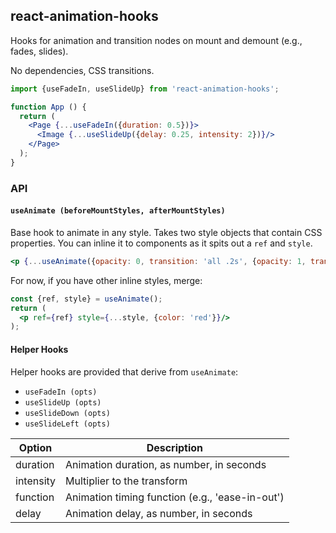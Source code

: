 ## react-animation-hooks

Hooks for animation and transition nodes on mount and demount (e.g., fades, slides).

No dependencies, CSS transitions.

```jsx
import {useFadeIn, useSlideUp} from 'react-animation-hooks';

function App () {
  return (
    <Page {...useFadeIn({duration: 0.5})}>
      <Image {...useSlideUp({delay: 0.25, intensity: 2})}/>
    </Page>
  );
}
```

### API

#### `useAnimate (beforeMountStyles, afterMountStyles)`

Base hook to animate in any style. Takes two style objects that contain CSS
properties. You can inline it to components as it spits out a `ref` and
`style`.

```jsx
<p {...useAnimate({opacity: 0, transition: 'all .2s', {opacity: 1, transition: 'all .2s'}}/>
```

For now, if you have other inline styles, merge:

```jsx
const {ref, style} = useAnimate();
return (
  <p ref={ref} style={...style, {color: 'red'}}/>
);
```

#### Helper Hooks

Helper hooks are provided that derive from `useAnimate`:

- `useFadeIn (opts)`
- `useSlideUp (opts)`
- `useSlideDown (opts)`
- `useSlideLeft (opts)`

| Option | Description |
|--------|-------------|
| duration | Animation duration, as number, in seconds |
| intensity | Multiplier to the transform |
| function | Animation timing function (e.g., 'ease-in-out') |
| delay | Animation delay, as number, in seconds |
